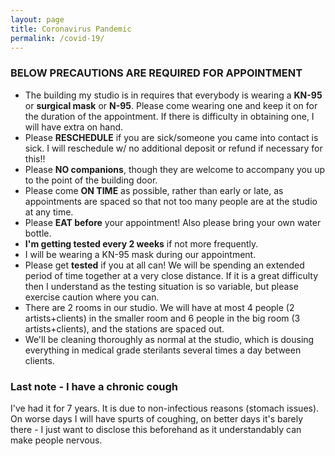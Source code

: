 ```yaml
---
layout: page
title: Coronavirus Pandemic
permalink: /covid-19/
---
```

### BELOW PRECAUTIONS ARE REQUIRED FOR APPOINTMENT  
<!-- <br> -->

- The building my studio is in requires that everybody is wearing a **KN-95** or **surgical mask** or **N-95**. Please come wearing one and keep it on for the duration of the appointment. If there is difficulty in obtaining one, I will have extra on hand.  
- Please **RESCHEDULE** if you are sick/someone you came into contact is sick. I will reschedule w/ no additional deposit or refund if necessary for this!!  
- Please **NO companions**, though they are welcome to accompany you up to the point of the building door.  
- Please come **ON TIME** as possible, rather than early or late, as appointments are spaced so that not too many people are at the studio at any time.  
- Please **EAT before** your appointment! Also please bring your own water bottle.  
- **I'm getting tested every 2 weeks** if not more frequently.  
- I will be wearing a KN-95 mask during our appointment.  
- Please get **tested** if you at all can! We will be spending an extended period of time together at a very close distance. If it is a great difficulty then I understand as the testing situation is so variable, but please exercise caution where you can.  
- There are 2 rooms in our studio. We will have at most 4 people (2 artists+clients) in the smaller room and 6 people in the big room (3 artists+clients), and the stations are spaced out.  
- We'll be cleaning thoroughly as normal at the studio, which is dousing everything in medical grade sterilants several times a day between clients. 

### Last note -  I have a chronic cough  
I've had it for 7 years. It is due to non-infectious reasons (stomach issues). On worse days I will have spurts of coughing, on better days it's barely there - I just want to disclose this beforehand as it understandably can make people nervous.   



